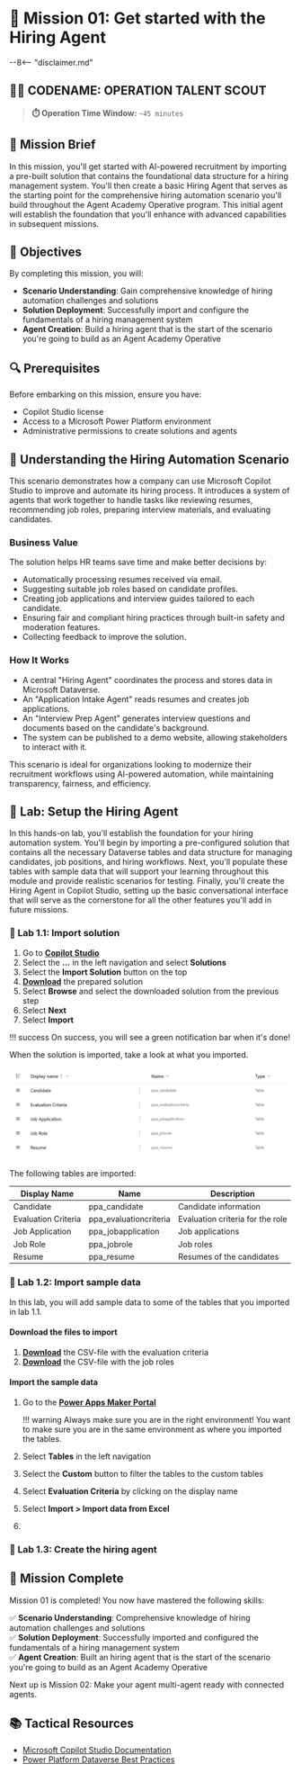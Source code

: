 # 🚨 Mission 01: Get started with the Hiring Agent

--8<-- "disclaimer.md"

## 🕵️‍♂️ CODENAME: OPERATION TALENT SCOUT

> **⏱️ Operation Time Window:** `~45 minutes`

## 🎯 Mission Brief

In this mission, you'll get started with AI-powered recruitment by importing a pre-built solution that contains the foundational data structure for a hiring management system. You'll then create a basic Hiring Agent that serves as the starting point for the comprehensive hiring automation scenario you'll build throughout the Agent Academy Operative program. This initial agent will establish the foundation that you'll enhance with advanced capabilities in subsequent missions.

## 🔎 Objectives

By completing this mission, you will:

- **Scenario Understanding**: Gain comprehensive knowledge of hiring automation challenges and solutions
- **Solution Deployment**: Successfully import and configure the fundamentals of a hiring management system
- **Agent Creation**: Build a hiring agent that is the start of the scenario you're going to build as an Agent Academy Operative

## 🔍 Prerequisites

Before embarking on this mission, ensure you have:

- Copilot Studio license
- Access to a Microsoft Power Platform environment
- Administrative permissions to create solutions and agents

## 🏢 Understanding the Hiring Automation Scenario

This scenario demonstrates how a company can use Microsoft Copilot Studio to improve and automate its hiring process. It introduces a system of agents that work together to handle tasks like reviewing resumes, recommending job roles, preparing interview materials, and evaluating candidates.

### Business Value

The solution helps HR teams save time and make better decisions by:

- Automatically processing resumes received via email.
- Suggesting suitable job roles based on candidate profiles.
- Creating job applications and interview guides tailored to each candidate.
- Ensuring fair and compliant hiring practices through built-in safety and moderation features.
- Collecting feedback to improve the solution.

### How It Works

- A central "Hiring Agent" coordinates the process and stores data in Microsoft Dataverse.
- An "Application Intake Agent" reads resumes and creates job applications.
- An "Interview Prep Agent" generates interview questions and documents based on the candidate's background.
- The system can be published to a demo website, allowing stakeholders to interact with it.

This scenario is ideal for organizations looking to modernize their recruitment workflows using AI-powered automation, while maintaining transparency, fairness, and efficiency.

## 🧪 Lab: Setup the Hiring Agent

In this hands-on lab, you'll establish the foundation for your hiring automation system. You'll begin by importing a pre-configured solution that contains all the necessary Dataverse tables and data structure for managing candidates, job positions, and hiring workflows. Next, you'll populate these tables with sample data that will support your learning throughout this module and provide realistic scenarios for testing. Finally, you'll create the Hiring Agent in Copilot Studio, setting up the basic conversational interface that will serve as the cornerstone for all the other features you'll add in future missions.

### 🧪 Lab 1.1: Import solution

1. Go to **[Copilot Studio](https://copilotstudio.microsoft.com)**
1. Select the **...** in the left navigation and select **Solutions**
1. Select the **Import Solution** button on the top
1. **[Download](https://raw.githubusercontent.com/microsoft/agent-academy/refs/heads/main/docs/operative-preview/01-get-started/assets/Operative01_1_0_0_0.zip)** the prepared solution
1. Select **Browse** and select the downloaded solution from the previous step
1. Select **Next**
1. Select **Import**

!!! success
    On success, you will see a green notification bar when it's done!

When the solution is imported, take a look at what you imported.

![Imported tables](./assets/tables.png)

The following tables are imported:

| Display Name | Name | Description |
|-------------|------|-------------|
| Candidate | ppa_candidate | Candidate information |
| Evaluation Criteria | ppa_evaluationcriteria | Evaluation criteria for the role |
| Job Application | ppa_jobapplication | Job applications |
| Job Role | ppa_jobrole | Job roles |
| Resume | ppa_resume | Resumes of the candidates |

### 🧪 Lab 1.2: Import sample data

In this lab, you will add sample data to some of the tables that you imported in lab 1.1.

#### Download the files to import

1. **[Download](https://raw.githubusercontent.com/microsoft/agent-academy/refs/heads/main/docs/operative-preview/01-get-started/assets/evaluation-criteria.csv)** the CSV-file with the evaluation criteria
1. **[Download](https://raw.githubusercontent.com/microsoft/agent-academy/refs/heads/main/docs/operative-preview/01-get-started/assets/job-roles.csv)** the CSV-file with the job roles

#### Import the sample data

1. Go to the **[Power Apps Maker Portal](https://make.powerapps.com)**

    !!! warning
        Always make sure you are in the right environment! You want to make sure you are in the same environment as where you imported the tables.

1. Select **Tables** in the left navigation
1. Select the **Custom** button to filter the tables to the custom tables
1. Select **Evaluation Criteria** by clicking on the display name
1. Select **Import > Import data from Excel**
1.

### 🧪 Lab 1.3: Create the hiring agent

## 🎉 Mission Complete

Mission 01 is completed! You now have mastered the following skills:

✅ **Scenario Understanding**: Comprehensive knowledge of hiring automation challenges and solutions  
✅ **Solution Deployment**: Successfully imported and configured the fundamentals of a hiring management system  
✅ **Agent Creation**: Built an hiring agent that is the start of the scenario you're going to build as an Agent Academy Operative  

Next up is Mission 02: Make your agent multi-agent ready with connected agents.

## 📚 Tactical Resources

- [Microsoft Copilot Studio Documentation](https://docs.microsoft.com/copilot-studio)
- [Power Platform Dataverse Best Practices](https://docs.microsoft.com/power-platform/dataverse)
